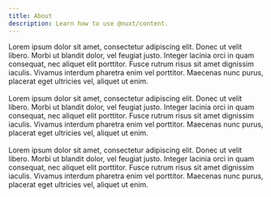 ```yaml
---
title: About
description: Learn how to use @nuxt/content.
---
```

Lorem ipsum dolor sit amet, consectetur adipiscing elit. Donec ut velit libero. Morbi ut blandit dolor, vel feugiat justo. Integer lacinia orci in quam consequat, nec aliquet elit porttitor. Fusce rutrum risus sit amet dignissim iaculis. Vivamus interdum pharetra enim vel porttitor. Maecenas nunc purus, placerat eget ultricies vel, aliquet ut enim.<br><br>
Lorem ipsum dolor sit amet, consectetur adipiscing elit. Donec ut velit libero. Morbi ut blandit dolor, vel feugiat justo. Integer lacinia orci in quam consequat, nec aliquet elit porttitor. Fusce rutrum risus sit amet dignissim iaculis. Vivamus interdum pharetra enim vel porttitor. Maecenas nunc purus, placerat eget ultricies vel, aliquet ut enim.<br><br>
Lorem ipsum dolor sit amet, consectetur adipiscing elit. Donec ut velit libero. Morbi ut blandit dolor, vel feugiat justo. Integer lacinia orci in quam consequat, nec aliquet elit porttitor. Fusce rutrum risus sit amet dignissim iaculis. Vivamus interdum pharetra enim vel porttitor. Maecenas nunc purus, placerat eget ultricies vel, aliquet ut enim. 